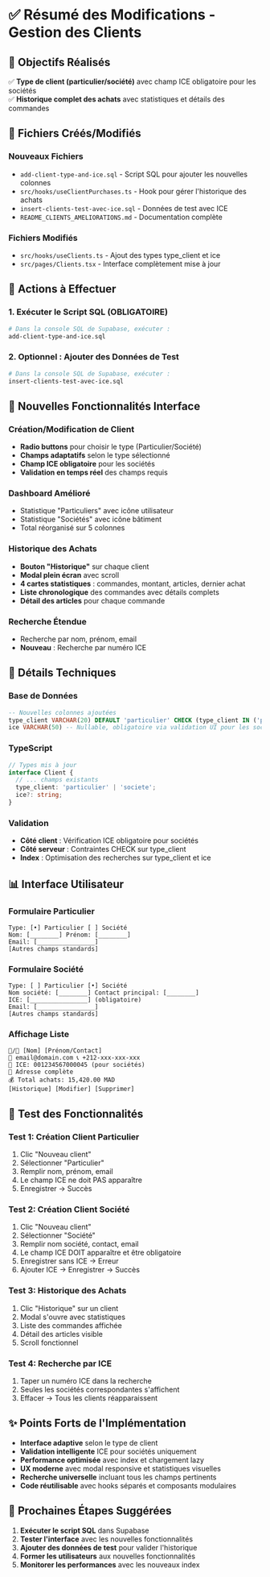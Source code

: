# ✅ Résumé des Modifications - Gestion des Clients

## 🎯 Objectifs Réalisés

✅ **Type de client (particulier/société)** avec champ ICE obligatoire pour les sociétés  
✅ **Historique complet des achats** avec statistiques et détails des commandes

## 📁 Fichiers Créés/Modifiés

### Nouveaux Fichiers
- `add-client-type-and-ice.sql` - Script SQL pour ajouter les nouvelles colonnes
- `src/hooks/useClientPurchases.ts` - Hook pour gérer l'historique des achats
- `insert-clients-test-avec-ice.sql` - Données de test avec ICE
- `README_CLIENTS_AMELIORATIONS.md` - Documentation complète

### Fichiers Modifiés
- `src/hooks/useClients.ts` - Ajout des types type_client et ice
- `src/pages/Clients.tsx` - Interface complètement mise à jour

## 🚀 Actions à Effectuer

### 1. Exécuter le Script SQL (OBLIGATOIRE)
```bash
# Dans la console SQL de Supabase, exécuter :
add-client-type-and-ice.sql
```

### 2. Optionnel : Ajouter des Données de Test
```bash
# Dans la console SQL de Supabase, exécuter :
insert-clients-test-avec-ice.sql
```

## 🎨 Nouvelles Fonctionnalités Interface

### Création/Modification de Client
- **Radio buttons** pour choisir le type (Particulier/Société)
- **Champs adaptatifs** selon le type sélectionné
- **Champ ICE obligatoire** pour les sociétés
- **Validation en temps réel** des champs requis

### Dashboard Amélioré
- Statistique "Particuliers" avec icône utilisateur
- Statistique "Sociétés" avec icône bâtiment
- Total réorganisé sur 5 colonnes

### Historique des Achats
- **Bouton "Historique"** sur chaque client
- **Modal plein écran** avec scroll
- **4 cartes statistiques** : commandes, montant, articles, dernier achat
- **Liste chronologique** des commandes avec détails complets
- **Détail des articles** pour chaque commande

### Recherche Étendue
- Recherche par nom, prénom, email
- **Nouveau** : Recherche par numéro ICE

## 🔧 Détails Techniques

### Base de Données
```sql
-- Nouvelles colonnes ajoutées
type_client VARCHAR(20) DEFAULT 'particulier' CHECK (type_client IN ('particulier', 'societe'))
ice VARCHAR(50) -- Nullable, obligatoire via validation UI pour les sociétés
```

### TypeScript
```typescript
// Types mis à jour
interface Client {
  // ... champs existants
  type_client: 'particulier' | 'societe';
  ice?: string;
}
```

### Validation
- **Côté client** : Vérification ICE obligatoire pour sociétés
- **Côté serveur** : Contraintes CHECK sur type_client
- **Index** : Optimisation des recherches sur type_client et ice

## 📊 Interface Utilisateur

### Formulaire Particulier
```
Type: [•] Particulier [ ] Société
Nom: [________] Prénom: [________]
Email: [________________]
[Autres champs standards]
```

### Formulaire Société
```
Type: [ ] Particulier [•] Société
Nom société: [________] Contact principal: [________]
ICE: [________________] (obligatoire)
Email: [________________]
[Autres champs standards]
```

### Affichage Liste
```
👤/🏢 [Nom] [Prénom/Contact]
📧 email@domain.com 📞 +212-xxx-xxx-xxx
🏢 ICE: 001234567000045 (pour sociétés)
📍 Adresse complète
💰 Total achats: 15,420.00 MAD
[Historique] [Modifier] [Supprimer]
```

## 🎯 Test des Fonctionnalités

### Test 1: Création Client Particulier
1. Clic "Nouveau client"
2. Sélectionner "Particulier"
3. Remplir nom, prénom, email
4. Le champ ICE ne doit PAS apparaître
5. Enregistrer → Succès

### Test 2: Création Client Société
1. Clic "Nouveau client"  
2. Sélectionner "Société"
3. Remplir nom société, contact, email
4. Le champ ICE DOIT apparaître et être obligatoire
5. Enregistrer sans ICE → Erreur
6. Ajouter ICE → Enregistrer → Succès

### Test 3: Historique des Achats
1. Clic "Historique" sur un client
2. Modal s'ouvre avec statistiques
3. Liste des commandes affichée
4. Détail des articles visible
5. Scroll fonctionnel

### Test 4: Recherche par ICE
1. Taper un numéro ICE dans la recherche
2. Seules les sociétés correspondantes s'affichent
3. Effacer → Tous les clients réapparaissent

## ✨ Points Forts de l'Implémentation

- **Interface adaptive** selon le type de client
- **Validation intelligente** ICE pour sociétés uniquement
- **Performance optimisée** avec index et chargement lazy
- **UX moderne** avec modal responsive et statistiques visuelles
- **Recherche universelle** incluant tous les champs pertinents
- **Code réutilisable** avec hooks séparés et composants modulaires

## 🔄 Prochaines Étapes Suggérées

1. **Exécuter le script SQL** dans Supabase
2. **Tester l'interface** avec les nouvelles fonctionnalités
3. **Ajouter des données de test** pour valider l'historique
4. **Former les utilisateurs** aux nouvelles fonctionnalités
5. **Monitorer les performances** avec les nouveaux index 